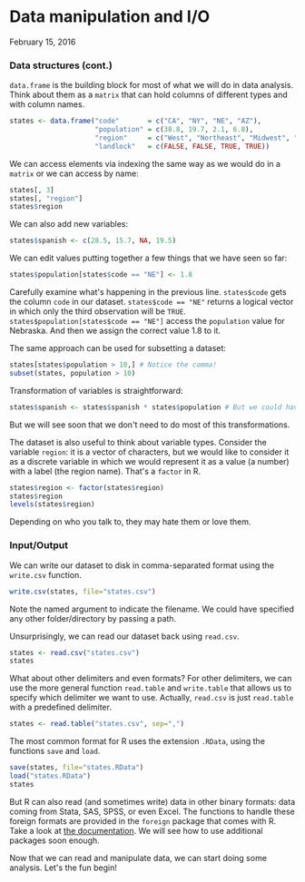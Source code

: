 Data manipulation and I/O
================
February 15, 2016

### Data structures (cont.)

`data.frame` is the building block for most of what we will do in data analysis. Think about them as a `matrix` that can hold columns of different types and with column names.

``` r
states <- data.frame("code"       = c("CA", "NY", "NE", "AZ"), 
                     "population" = c(38.8, 19.7, 2.1, 6.8), 
                     "region"     = c("West", "Northeast", "Midwest", "West"), 
                     "landlock"   = c(FALSE, FALSE, TRUE, TRUE))
```

We can access elements via indexing the same way as we would do in a `matrix` or we can access by name:

``` r
states[, 3] 
states[, "region"]
states$region
```

We can also add new variables:

``` r
states$spanish <- c(28.5, 15.7, NA, 19.5)
```

We can edit values putting together a few things that we have seen so far:

``` r
states$population[states$code == "NE"] <- 1.8
```

Carefully examine what's happening in the previous line. `states$code` gets the column `code` in our dataset. `states$code == "NE"` returns a logical vector in which only the third observation will be `TRUE`. `states$population[states$code == "NE"]` access the `population` value for Nebraska. And then we assign the correct value 1.8 to it.

The same approach can be used for subsetting a dataset:

``` r
states[states$population > 10,] # Notice the comma!
subset(states, population > 10)
```

Transformation of variables is straightforward:

``` r
states$spanish <- states$spanish * states$population # But we could have used a new variable
```

But we will see soon that we don't need to do most of this transformations.

The dataset is also useful to think about variable types. Consider the variable `region`: it is a vector of characters, but we would like to consider it as a discrete variable in which we would represent it as a value (a number) with a label (the region name). That's a `factor` in R.

``` r
states$region <- factor(states$region)
states$region
levels(states$region)
```

Depending on who you talk to, they may hate them or love them.

### Input/Output

We can write our dataset to disk in comma-separated format using the `write.csv` function.

``` r
write.csv(states, file="states.csv")
```

Note the named argument to indicate the filename. We could have specified any other folder/directory by passing a path.

Unsurprisingly, we can read our dataset back using `read.csv`.

``` r
states <- read.csv("states.csv")
states
```

What about other delimiters and even formats? For other delimiters, we can use the more general function `read.table` and `write.table` that allows us to specify which delimiter we want to use. Actually, `read.csv` is just `read.table` with a predefined delimiter.

``` r
states <- read.table("states.csv", sep=",")
```

The most common format for R uses the extension `.RData`, using the functions `save` and `load`.

``` r
save(states, file="states.RData")
load("states.RData")
states
```

But R can also read (and sometimes write) data in other binary formats: data coming from Stata, SAS, SPSS, or even Excel. The functions to handle these foreign formats are provided in the `foreign` package that comes with R. Take a look at [the documentation](https://cran.r-project.org/web/packages/foreign/index.html). We will see how to use additional packages soon enough.

Now that we can read and manipulate data, we can start doing some analysis. Let's the fun begin!
